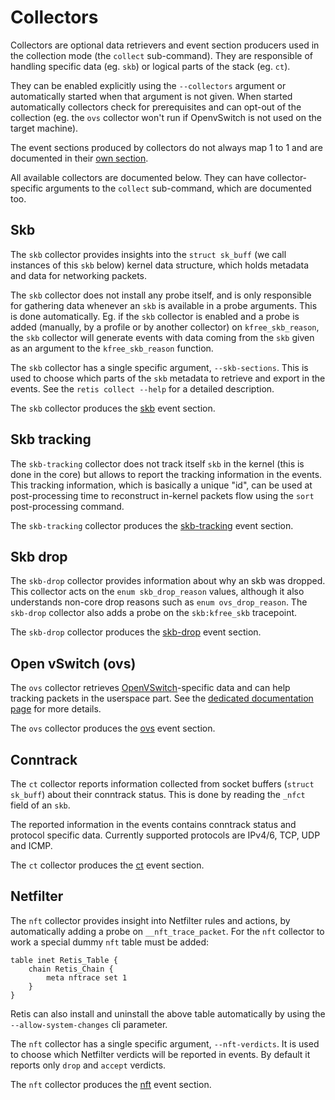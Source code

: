 # Collectors

Collectors are optional data retrievers and event section producers used in the
collection mode (the `collect` sub-command). They are responsible of handling
specific data (eg. `skb`) or logical parts of the stack (eg. `ct`).

They can be enabled explicitly using the `--collectors` argument or
automatically started when that argument is not given. When started
automatically collectors check for prerequisites and can opt-out of the
collection (eg. the `ovs` collector won't run if OpenvSwitch is not used on the
target machine).

The event sections produced by collectors do not always map 1 to 1 and are
documented in their [own section](../events/intro.md).

All available collectors are documented below. They can have collector-specific
arguments to the `collect` sub-command, which are documented too.

## Skb

The `skb` collector provides insights into the `struct sk_buff` (we call
instances of this `skb` below) kernel data structure, which holds metadata and
data for networking packets.

The `skb` collector does not install any probe itself, and is only responsible
for gathering data whenever an `skb` is available in a probe arguments. This is
done automatically. Eg. if the `skb` collector is enabled and a probe is added
(manually, by a profile or by another collector) on `kfree_skb_reason`, the
`skb` collector will generate events with data coming from the `skb` given as an
argument to the `kfree_skb_reason` function.

The `skb` collector has a single specific argument, `--skb-sections`. This is
used to choose which parts of the `skb` metadata to retrieve and
export in the events. See the `retis collect --help` for a detailed description.

The `skb` collector produces the [skb](../events/skb.md) event section.

## Skb tracking

The `skb-tracking` collector does not track itself `skb` in the kernel (this is
done in the core) but allows to report the tracking information in the events.
This tracking information, which is basically a unique "id", can be used at
post-processing time to reconstruct in-kernel packets flow using the `sort`
post-processing command.

The `skb-tracking` collector produces the
[skb-tracking](../events/skb_tracking.md) event section.

## Skb drop

The `skb-drop` collector provides information about why an skb was dropped. This
collector acts on the `enum skb_drop_reason` values, although it also
understands non-core drop reasons such as `enum ovs_drop_reason`. The `skb-drop`
collector also adds a probe on the `skb:kfree_skb` tracepoint.

The `skb-drop` collector produces the [skb-drop](../events/skb_drop.md) event
section.

## Open vSwitch (ovs)

The `ovs` collector retrieves
[OpenVSwitch](https://www.openvswitch.org/)-specific data and can help tracking
packets in the userspace part. See the [dedicated documentation
page](ovs.md) for more details.

The `ovs` collector produces the [ovs](ovs.md) event section.

## Conntrack

The `ct` collector reports information collected from socket buffers
(`struct sk_buff`) about their conntrack status. This is done by reading the
`_nfct` field of an `skb`.

The reported information in the events contains conntrack status and protocol
specific data. Currently supported protocols are IPv4/6, TCP, UDP and ICMP.

The `ct` collector produces the [ct](../events/ct.md) event section.

## Netfilter

The `nft` collector provides insight into Netfilter rules and actions, by
automatically adding a probe on `__nft_trace_packet`. For the `nft` collector to
work a special dummy `nft` table must be added:

```none
table inet Retis_Table {
    chain Retis_Chain {
        meta nftrace set 1
    }
}
```

Retis can also install and uninstall the above table automatically by using the
`--allow-system-changes` cli parameter.

The `nft` collector has a single specific argument, `--nft-verdicts`. It is used
to choose which Netfilter verdicts will be reported in events. By default it
reports only `drop` and `accept` verdicts.

The `nft` collector produces the [nft](../events/nft.md) event section.
